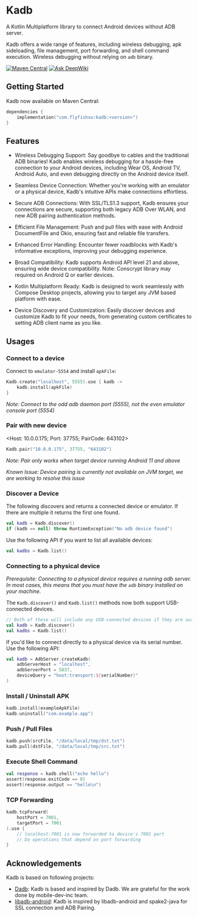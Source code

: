 # Kadb

A Kotlin Multiplatform library to connect Android devices without ADB server.

Kadb offers a wide range of features, including wireless debugging, apk sideloading, file management, port forwarding,
and shell command execution. Wireless debugging without relying on `adb` binary.

[![Maven Central](https://img.shields.io/maven-central/v/com.flyfishxu/kadb.svg)](https://mvnrepository.com/artifact/com.flyfishxu/kadb) [![Ask DeepWiki](https://deepwiki.com/badge.svg)](https://deepwiki.com/flyfishxu/Kadb)

## Getting Started

Kadb now available on Maven Central:

```kotlin
dependencies {
    implementation("com.flyfishxu:kadb:<version>")
}
```

## Features

- Wireless Debugging Support: Say goodbye to cables and the traditional ADB binaries! Kadb enables wireless debugging
  for a hassle-free connection to your Android devices, including Wear OS, Android TV, Android Auto, and even debugging
  directly on the Android device itself.

- Seamless Device Connection: Whether you're working with an emulator or a physical device, Kadb's intuitive APIs make
  connections effortless.

- Secure ADB Connections: With SSL/TLS1.3 support, Kadb ensures your connections are secure, supporting both legacy ADB
  Over WLAN, and new ADB pairing authentication methods.

- Efficient File Management: Push and pull files with ease with Android DocumentFile and Okio, ensuring fast and
  reliable file transfers.

- Enhanced Error Handling: Encounter fewer roadblocks with Kadb's informative exceptions, improving your debugging
  experience.

- Broad Compatibility: Kadb supports Android API level 21 and above, ensuring wide device compatibility. Note: Conscrypt
  library may required on Android Q or earlier devices.

- Kotlin Multiplatform Ready: Kadb is designed to work seamlessly with Compose Desktop projects, allowing you to target
  any JVM based platform with ease.

- Device Discovery and Customization: Easily discover devices and customize Kadb to fit your needs, from generating
  custom certificates to setting ADB client name as you like.

## Usages

### Connect to a device

Connect to `emulator-5554` and install `apkFile`:

```kotlin
Kadb.create("localhost", 5555).use { kadb ->
    kadb.install(apkFile)
}
```

*Note: Connect to the odd adb daemon port (5555), not the even emulator console port (5554)*

### Pair with new device

<Host: 10.0.0.175; Port: 37755; PairCode: 643102>

```kotlin
Kadb.pair("10.0.0.175", 37755, "643102")
```

*Note: Pair only works when target device running Android 11 and above*

*Known Issue: Device pairing is currently not available on JVM target, we are working to resolve this issue*

### Discover a Device

The following discovers and returns a connected device or emulator.
If there are multiple it returns the first one
found.

```kotlin
val kadb = Kadb.discover()
if (kadb == null) throw RuntimeException("No adb device found")
```

Use the following API if you want to list all available devices:

```kotlin
val kadbs = Kadb.list()
```

### Connecting to a physical device

*Prerequisite: Connecting to a physical device requires a running adb server. In most cases, this means that you must
have the `adb` binary installed on your machine.*

The `Kadb.discover()` and `Kadb.list()` methods now both support USB-connected devices.

```kotlin
// Both of these will include any USB-connected devices if they are available
val kadb = Kadb.discover()
val kadbs = Kadb.list()
```

If you'd like to connect directly to a physical device via its serial number. Use the following API:

```kotlin
val kadb = AdbServer.createKadb(
    adbServerHost = "localhost",
    adbServerPort = 5037,
    deviceQuery = "host:transport:${serialNumber}"
)
```

### Install / Uninstall APK

```kotlin
kadb.install(exampleApkFile)
kadb.uninstall("com.example.app")
```

### Push / Pull Files

```kotlin
kadb.push(srcFile, "/data/local/tmp/dst.txt")
kadb.pull(dstFile, "/data/local/tmp/src.txt")
```

### Execute Shell Command

```kotlin
val response = kadb.shell("echo hello")
assert(response.exitCode == 0)
assert(response.output == "hello\n")
```

### TCP Forwarding

```kotlin
kadb.tcpForward(
    hostPort = 7001,
    targetPort = 7001
).use {
    // localhost:7001 is now forwarded to device's 7001 port
    // Do operations that depend on port forwarding
}
```

## Acknowledgements

Kadb is based on following projects:

- [Dadb](https://github.com/mobile-dev-inc/dadb): Kadb is based and inspired by Dadb.
  We are grateful for the work done by mobile-dev-inc team.
- [libadb-android](https://github.com/MuntashirAkon/libadb-android): Kadb is inspired by libadb-android and spake2-java
  for SSL connection and ADB Pairing.
